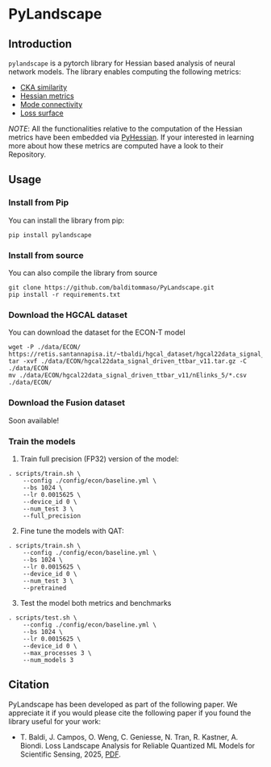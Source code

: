 # PyLandscape

## Introduction

`pylandscape` is a pytorch library for Hessian based analysis of neural network models. The library enables computing the following metrics:

- [CKA similarity](https://arxiv.org/pdf/2010.15327)
- [Hessian metrics](https://arxiv.org/pdf/1912.07145)
- [Mode connectivity](https://arxiv.org/pdf/1802.10026)
- [Loss surface](https://arxiv.org/pdf/1712.09913)

*NOTE*: All the functionalities relative to the computation of the Hessian metrics have been embedded via [PyHessian](https://github.com/amirgholami/PyHessian). If your interested in learning more about how these metrics are computed have a look to their Repository.

## Usage

### Install from Pip

You can install the library from pip:

```
pip install pylandscape
```

### Install from source

You can also compile the library from source

```
git clone https://github.com/balditommaso/PyLandscape.git
pip install -r requirements.txt
```

### Download the HGCAL dataset

You can download the dataset for the ECON-T model

```
wget -P ./data/ECON/ https://retis.santannapisa.it/~tbaldi/hgcal_dataset/hgcal22data_signal_driven_ttbar_v11.tar.gz 
tar -xvf ./data/ECON/hgcal22data_signal_driven_ttbar_v11.tar.gz -C ./data/ECON
mv ./data/ECON/hgcal22data_signal_driven_ttbar_v11/nElinks_5/*.csv ./data/ECON/
```

### Download the Fusion dataset

Soon available!

### Train the models

1. Train full precision (FP32) version of the model:

```
. scripts/train.sh \
    --config ./config/econ/baseline.yml \
    --bs 1024 \
    --lr 0.0015625 \
    --device_id 0 \
    --num_test 3 \
    --full_precision
```

2. Fine tune the models with QAT:

```
. scripts/train.sh \
    --config ./config/econ/baseline.yml \
    --bs 1024 \
    --lr 0.0015625 \
    --device_id 0 \
    --num_test 3 \
    --pretrained
```

3. Test the model both metrics and benchmarks
```
. scripts/test.sh \
    --config ./config/econ/baseline.yml \
    --bs 1024 \
    --lr 0.0015625 \
    --device_id 0 \
    --max_processes 3 \
    --num_models 3
```

## Citation

PyLandscape has been developed as part of the following paper. We appreciate it if you would please cite the following paper if you found the library useful for your work:

* T. Baldi, J. Campos, O. Weng, C. Geniesse, N. Tran, R. Kastner, A. Biondi. Loss Landscape Analysis for Reliable Quantized ML Models for Scientific Sensing, 2025, [PDF](http://arxiv.org/abs/2502.08355).

